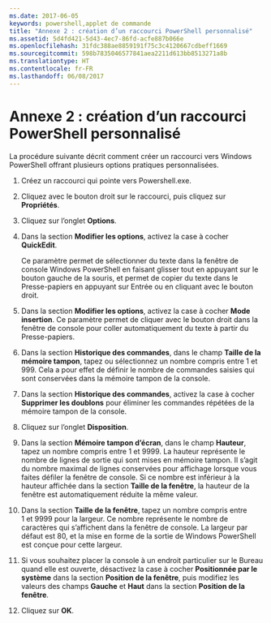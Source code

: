 ```yaml
---
ms.date: 2017-06-05
keywords: powershell,applet de commande
title: "Annexe 2 : création d’un raccourci PowerShell personnalisé"
ms.assetid: 5d4fd421-5d43-4ec7-86fd-acfe887b066e
ms.openlocfilehash: 31fdc388ae8859191f75c3c4120667cdbeff1669
ms.sourcegitcommit: 598b7835046577841aea2211d613bb8513271a8b
ms.translationtype: HT
ms.contentlocale: fr-FR
ms.lasthandoff: 06/08/2017
---
```

# <a name="appendix-2---creating-a-custom-powershell-shortcut"></a>Annexe 2 : création d’un raccourci PowerShell personnalisé
La procédure suivante décrit comment créer un raccourci vers Windows PowerShell offrant plusieurs options pratiques personnalisées.

1.  Créez un raccourci qui pointe vers Powershell.exe.

2.  Cliquez avec le bouton droit sur le raccourci, puis cliquez sur **Propriétés**.

3.  Cliquez sur l’onglet **Options**.

4.  Dans la section **Modifier les options**, activez la case à cocher **QuickEdit**.

    Ce paramètre permet de sélectionner du texte dans la fenêtre de console Windows PowerShell en faisant glisser tout en appuyant sur le bouton gauche de la souris, et permet de copier du texte dans le Presse-papiers en appuyant sur Entrée ou en cliquant avec le bouton droit.

5.  Dans la section **Modifier les options**, activez la case à cocher **Mode insertion**. Ce paramètre permet de cliquer avec le bouton droit dans la fenêtre de console pour coller automatiquement du texte à partir du Presse-papiers.

6.  Dans la section **Historique des commandes**, dans le champ **Taille de la mémoire tampon**, tapez ou sélectionnez un nombre compris entre 1 et 999. Cela a pour effet de définir le nombre de commandes saisies qui sont conservées dans la mémoire tampon de la console.

7.  Dans la section **Historique des commandes**, activez la case à cocher **Supprimer les doublons** pour éliminer les commandes répétées de la mémoire tampon de la console.

8.  Cliquez sur l’onglet **Disposition**.

9. Dans la section **Mémoire tampon d’écran**, dans le champ **Hauteur**, tapez un nombre compris entre 1 et 9999. La hauteur représente le nombre de lignes de sortie qui sont mises en mémoire tampon. Il s’agit du nombre maximal de lignes conservées pour affichage lorsque vous faites défiler la fenêtre de console. Si ce nombre est inférieur à la hauteur affichée dans la section **Taille de la fenêtre**, la hauteur de la fenêtre est automatiquement réduite la même valeur.

10. Dans la section **Taille de la fenêtre**, tapez un nombre compris entre 1 et 9999 pour la largeur. Ce nombre représente le nombre de caractères qui s’affichent dans la fenêtre de console. La largeur par défaut est 80, et la mise en forme de la sortie de Windows PowerShell est conçue pour cette largeur.

11. Si vous souhaitez placer la console à un endroit particulier sur le Bureau quand elle est ouverte, désactivez la case à cocher **Positionnée par le système** dans la section **Position de la fenêtre**, puis modifiez les valeurs des champs **Gauche** et **Haut** dans la section **Position de la fenêtre**.

12. Cliquez sur **OK**.

